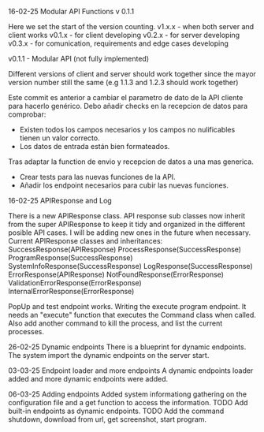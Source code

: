16-02-25 Modular API Functions v 0.1.1

Here we set the start of the version counting.
v1.x.x - when both server and client works
v0.1.x - for client developing
v0.2.x - for server developing
v0.3.x - for comunication, requirements and edge cases developing

v0.1.1 - Modular API (not fully implemented)

Different versions of client and server should work together since the mayor version number still the same (e.g 1.1.3 and 1.2.3 should work together)

Este commit es anterior a cambiar el parametro de dato de la API cliente para hacerlo genérico.
Debo añadir checks en la recepcion de datos para comprobar:
 - Existen todos los campos necesarios y los campos no nulificables tienen un valor correcto.
 - Los datos de entrada están bien formateados.

Tras adaptar la function de envio y recepcion de datos a una mas generica.
 - Crear tests para las nuevas funciones de la API.
 - Añadir los endpoint necesarios para cubir las nuevas funciones.

16-02-25 APIResponse and Log

There is a new APIResponse class. API response sub classes now inherit from the super APIResponse to keep it tidy 
and organized in the different posible API cases. I will be adding new ones in the future when necessary.
Current APIResponse classes and inheritances:
    SuccessResponse(APIResponse)
    ProcessResponse(SuccessResponse)
    ProgramResponse(SuccessResponse)
    SystemInfoResponse(SuccessResponse)
    LogResponse(SuccessResponse)
    ErrorResponse(APIResponse)
    NotFoundResponse(ErrorResponse)
    ValidationErrorResponse(ErrorResponse)
    InternalErrorResponse(ErrorResponse)

PopUp and test endpoint works.
Writing the execute program endpoint. It needs an "execute" function that executes the Command class when called.
Also add another command to kill the process, and list the current processes.

26-02-25 Dynamic endpoints
There is a blueprint for dynamic endpoints. The system import the dynamic endpoints on the server start.

03-03-25 Endpoint loader and more endpoints
A dynamic endpoints loader added and more dynamic endpoints were added.

06-03-25 Adding endpoints
Added system informationg gathering on the configuration file and a get function to access the information.
TODO Add built-in endpoints as dynamic endpoints.
TODO Add the command shutdown, download from url, get screenshot, start program.